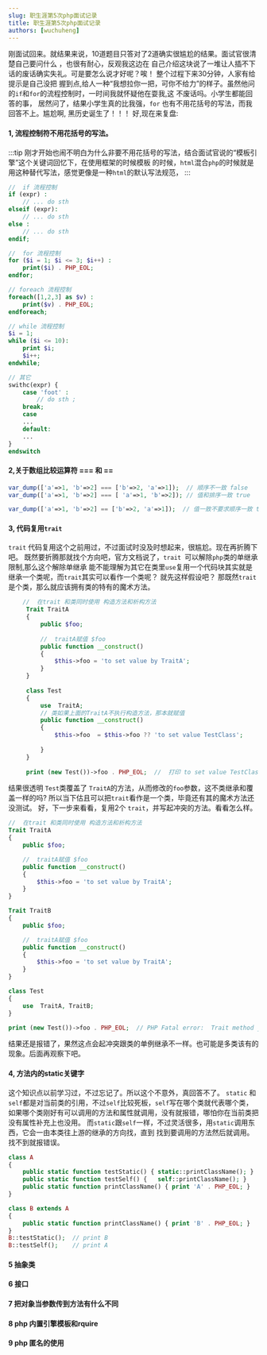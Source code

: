 ```yaml
---
slug: 职生涯第5次php面试记录
title: 职生涯第5次php面试记录
authors: [wuchuheng]
---
```


刚面试回来。就结果来说，10道题目只答对了2道确实很尴尬的结果。面试官很清楚自己要问什么 ，也很有耐心，反观我这边在
自己介绍这块说了一堆让人插不下话的废话确实失礼。可是要怎么说才好呢？唉！ 整个过程下来30分钟，人家有给提示是自己没把
握到点,给人一种“我想拉你一把，可你不给力”的样子。虽然他问的`if`和`for`的流程控制时，一时间我就怀疑他在耍我,这
不废话吗。小学生都能回答的事， 居然问了，结果小学生真的比我强，`for` 也有不用花括号的写法，而我回答不上。尴尬啊,
黑历史诞生了！！！   好,现在来复盘:
<!--truncate-->
#### 1, 流程控制符不用花括号的写法。
:::tip
刚才开始也闹不明白为什么非要不用花括号的写法，结合面试官说的“模板引擎”这个关键词回忆下，在使用框架的时候模板
的时候，`html`混合`php`的时候就是用这种替代写法，感觉更像是一种`html`的默认写法规范，
:::
``` php 
//  if 流程控制
if (expr) :
    // ... do sth
elseif (expr):
    // ... do sth
else :
    // ... do sth
endif;

//  for 流程控制
for ($i = 1; $i <= 3; $i++) :
    print($i) . PHP_EOL;
endfor;

// foreach 流程控制
foreach([1,2,3] as $v) :
    print($v) . PHP_EOL;
endforeach;

// while 流程控制
$i = 1;
while ($i <= 10):
    print $i;
    $i++;
endwhile;

// 其它
swithc(expr) {
    case 'foot' :  
        // do sth ;
    break;
    case 
    ...    
    default: 
    ...
}
endswitch

```

####  2,关于数组比较运算符 === 和 ==
``` php 
var_dump(['a'=>1, 'b'=>2] === ['b'=>2, 'a'=>1]);  // 顺序不一致 false
var_dump(['a'=>1, 'b'=>2] === [ 'a'=>1, 'b'=>2]); // 值和排序一致 true

var_dump(['a'=>1, 'b'=>2] == ['b'=>2, 'a'=>1]);  // 值一致不要求顺序一致 true

``` 

#### 3, 代码复用`trait`
`trait` 代码复用这个之前用过，不过面试时没及时想起来，很尴尬。现在再折腾下吧。
既然要折腾那就找个方向吧，官方文档说了，`trait `可以解除`php`类的单继承限制,那么这个解除单继承
能不能理解为其它在类里`use`复用一个代码块其实就是继承一个类呢，而`trait`其实可以看作一个类呢？
就先这样假设吧？ 那既然`trait`是个类，那么就应该拥有类的特有的魔术方法。

``` php 
    //  在trait 和类同时使用 构造方法和析构方法
     Trait TraitA
     {
         public $foo;
     
         //  traitA赋值 $foo
         public function __construct()
         {
             $this->foo = 'to set value by TraitA';
         }
     }
     
     class Test
     {
         use  TraitA;
         // 类如果上面的TraitA不执行构造方法，那本就赋值
         public function __construct()
         {
             $this->foo  = $this->foo ?? 'to set value TestClass';
     
         }
     }
     
     print (new Test())->foo . PHP_EOL;  //  打印 to set value TestClass
```
结果很透明 `Test`类覆盖了 `TraitA`的方法，从而修改的`foo`参数，这不类继承和覆盖一样的吗?
所以当下估且可以把`trait`看作是一个类，毕竟还有其的魔术方法还没测试。
好，下一步来看看，复用2个 `trait`，并写起冲突的方法。看看怎么样。
``` php 
//  在trait 和类同时使用 构造方法和析构方法
Trait TraitA
{
    public $foo;

    //  traitA赋值 $foo
    public function __construct()
    {
        $this->foo = 'to set value by TraitA';
    }
}

Trait TraitB
{
    public $foo;

    //  traitA赋值 $foo
    public function __construct()
    {
        $this->foo = 'to set value by TraitA';
    }
}

class Test
{
    use  TraitA, TraitB;
}

print (new Test())->foo . PHP_EOL;  // PHP Fatal error:  Trait method __construct has not been applied, because there are collisions with other trait methods on Test in /home/http/tmp/tmp.php on line 25

```
结果还是报错了，果然这点会起冲突跟类的单例继承不一样。也可能是多类该有的现象。后面再观察下吧。

#### 4, 方法内的static关键字
这个知识点以前学习过，不过忘记了。所以这个不意外，真回答不了。
`static` 和`self`都是对当前类的引用，不过`self`比较死板，`self`写在哪个类就代表哪个类，
如果哪个类刚好有可以调用的方法和属性就调用，没有就报错，哪怕你在当前类把没有属性补充上也没用。
而`static`跟`self`一样，不过灵活很多，用`static`调用东西，它会一由本类往上游的继承的方向找，直到
找到要调用的方法然后就调用。找不到就报错误。
``` php 
class A
{
    public static function testStatic() { static::printClassName(); }
    public static function testSelf() {   self::printClassName(); }
    public static function printClassName() { print 'A' . PHP_EOL; }
}

class B extends A
{
    public static function printClassName() { print 'B' . PHP_EOL; }
}
B::testStatic();  // print B
B::testSelf();    // print A
```

#### 5 抽象类

#### 6 接口

#### 7 把对象当参数传到方法有什么不同

#### 8 php 内置引擎模板和rquire

#### 9 php 匿名的使用

